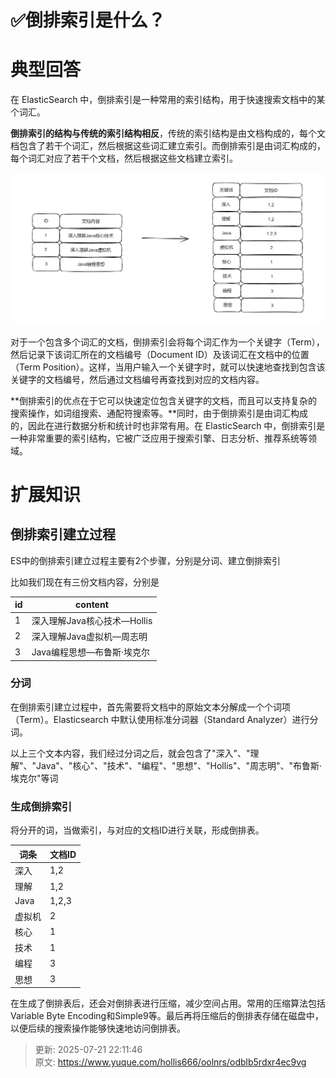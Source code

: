 # ✅倒排索引是什么？

# 典型回答


在 ElasticSearch 中，倒排索引是一种常用的索引结构，用于快速搜索文档中的某个词汇。



**倒排索引的结构与传统的索引结构相反**，传统的索引结构是由文档构成的，每个文档包含了若干个词汇，然后根据这些词汇建立索引。而倒排索引是由词汇构成的，每个词汇对应了若干个文档，然后根据这些文档建立索引。



![1678518023898-abe1a2e3-cb60-452c-9abe-920ec9448567.png](./img/23AUUFgDWMfpgInk/1678518023898-abe1a2e3-cb60-452c-9abe-920ec9448567-961783.png)



对于一个包含多个词汇的文档，倒排索引会将每个词汇作为一个关键字（Term），然后记录下该词汇所在的文档编号（Document ID）及该词汇在文档中的位置（Term Position）。这样，当用户输入一个关键字时，就可以快速地查找到包含该关键字的文档编号，然后通过文档编号再查找到对应的文档内容。



**倒排索引的优点在于它可以快速定位包含关键字的文档，而且可以支持复杂的搜索操作，如词组搜索、通配符搜索等。**同时，由于倒排索引是由词汇构成的，因此在进行数据分析和统计时也非常有用。在 ElasticSearch 中，倒排索引是一种非常重要的索引结构，它被广泛应用于搜索引擎、日志分析、推荐系统等领域。



# 扩展知识


## 倒排索引建立过程


ES中的倒排索引建立过程主要有2个步骤，分别是分词、建立倒排索引



比如我们现在有三份文档内容，分别是



| id | content |
| --- | --- |
| 1 | 深入理解Java核心技术—Hollis |
| 2 | 深入理解Java虚拟机—周志明 |
| 3 | Java编程思想—布鲁斯·埃克尔 |


### 分词
在倒排索引建立过程中，首先需要将文档中的原始文本分解成一个个词项（Term）。Elasticsearch 中默认使用标准分词器（Standard Analyzer）进行分词。



以上三个文本内容，我们经过分词之后，就会包含了"深入"、"理解"、"Java"、"核心"、"技术"、"编程"、"思想"、"Hollis"、"周志明"、"布鲁斯·埃克尔"等词



### 生成倒排索引


将分开的词，当做索引，与对应的文档ID进行关联，形成倒排表。



| 词条 | 文档ID |
| --- | --- |
| 深入 | 1,2 |
| 理解 | 1,2 |
| Java | 1,2,3 |
| 虚拟机 | 2 |
| 核心 | 1 |
| 技术 | 1 |
| 编程 | 3 |
| 思想 | 3 |




在生成了倒排表后，还会对倒排表进行压缩，减少空间占用。常用的压缩算法包括Variable Byte Encoding和Simple9等。最后再将压缩后的倒排表存储在磁盘中，以便后续的搜索操作能够快速地访问倒排表。



> 更新: 2025-07-21 22:11:46  
> 原文: <https://www.yuque.com/hollis666/oolnrs/odblb5rdxr4ec9vg>